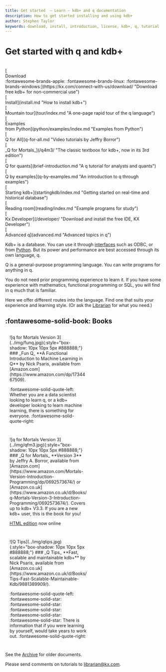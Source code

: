 ```yaml
---
title: Get started  – Learn – kdb+ and q documentation
description: How to get started installing and using kdb+
author: Stephen Taylor
keywords: download, install, introduction, license, kdb+, q, tutorial
---
```

# Get started with q and kdb+



<div style="clear: both">&nbsp;</div>

<div class="kx-flex-grid" markdown="1">
<div>
    [<i class="fas fa-fw fa-download fa-border fa-5x"></i><br/>
    Download<br/>
    :fontawesome-brands-apple:
    :fontawesome-brands-linux:
    :fontawesome-brands-windows:](https://kx.com/connect-with-us/download/  "Download free kdb+ for non-commercial use")
</div>
<div>
    [<i class="fas fa-fw fa-power-off fa-border fa-5x"></i><br/>
    Install](install.md "How to install kdb+")
</div>
<div>
    [<i class="fas fa-fw fa-hiking fa-border fa-5x"></i><br/>
    Mountain tour](tour/index.md "A one-page rapid tour of the q language")
</div>
<div>
    [<i class="fab fa-fw fa-python fa-border fa-5x"></i><br/>
    Examples<br>from Python](python/examples/index.md "Examples from Python")
</div>
<div>
    [<i class="fab fa-fw fa-youtube fa-border fa-5x"></i><br/>
    Q for All](q-for-all.md "Video tutorials by Jeffry Borror")
</div>
<!--
<div>
    [<i class="fab fa-fw fa-python fa-border fa-5x"></i><br/>
    Python to q](python/basic.md "Python programs and their q equivalents")
</div>
-->
<div>
    [<i class="fas fa-fw fa-street-view fa-border fa-5x"></i><br/>
    _Q for Mortals_](/q4m3/ "The classic textboox for kdb+, now in its 3rd edition")
</div>
<div>
    [<i class="fas fa-fw fa-chart-line fa-border fa-5x"></i><br/>
    Q for quants](brief-introduction.md "A q tutorial for analysts and quants")
</div>
<div>
    [<i class="fas fa-fw fa-code fa-border fa-5x"></i><br/>
    Q by examples](q-by-examples.md "An introduction to q through examples")
</div>
<div>
    [<i class="fas fa-fw fa-database fa-border fa-5x"></i><br/>
    Starting kdb+](startingkdb/index.md "Getting started on real-time and historical database")
</div>
<!--
<div>
    [<i class="fas fa-fw fa-bolt fa-border fa-5x"></i><br/>
    Brief intro](brief-introduction/index.md "A brief introduction to the q language and kdb+ databases")
</div>
-->
<div>
    [<i class="fas fa-fw fa-book-reader fa-border fa-5x"></i><br/>
    Reading room](reading/index.md "Example programs for study")
</div>
<div>
    [<i class="fas fa-fw fa-laptop-code fa-border fa-5x"></i><br/>
    Kx Developer](/developer/ "Download and install the free IDE, KX Developer")
</div>
<!--
<div>
    [<i class="fas fa-fw fa-chalkboard-teacher fa-border fa-5x"></i><br/>
    learn.kx.com](https://learn.kx.com/ "Online classroms")
</div>
-->
<div>
    [<i class="fas fa-fw fa-graduation-cap fa-border fa-5x"></i><br/>
    Advanced q](advanced.md "Advanced topics in q")
</div>

</div>

Kdb+ is a database. You can use it through [interfaces](../interfaces/index.md) such as ODBC, or from [Python](../interfaces/pyq/index.md). But its power and performance are best accessed through its own language, q.

Q is a general-purpose programming language. You can write programs for anything in q. 

You do not need prior programming experience to learn it. 
If you have some experience with mathematics, functional programming or SQL, you will find in q much that is familiar. 

Here we offer different routes into the language.
Find one that suits your experience and learning style.
(Or ask the [Librarian](mailto:librarian@code.kx.com) for what you need.)


## :fontawesome-solid-book: Books

<div style="display: inline-block; padding: 1em; vertical-align: top; width: 250px;" markdown="1">
![q for Mortals Version 3](../img/funq.jpg){:style="box-shadow: 10px 10px 5px #888888;"}
### _Fun Q_
**A Functional Introduction to Machine Learning in Q**
by Nick Psaris, available from [Amazon.com](https://www.amazon.com/dp/1734467509). 

:fontawesome-solid-quote-left:
Whether you are a data scientist looking to learn q, or a kdb+ developer looking to learn machine learning, there is something for everyone.
:fontawesome-solid-quote-right:
</div>

<div style="display: inline-block; padding: 1em; vertical-align: top; width: 250px;" markdown="1">
![q for Mortals Version 3](../img/qfm3.jpg){:style="box-shadow: 10px 10px 5px #888888;"}
### _Q for Mortals_
**Version 3**
by Jeffry A. Borror, available from [Amazon.com](https://www.amazon.com/Mortals-Version-Introduction-Programming/dp/0692573674/) or [Amazon.co.uk](https://www.amazon.co.uk/d/Books/q-Mortals-Version-3-Introduction-Programming/0692573674/). Covers up to kdb+ V3.3. If you are a new kdb+ user, this is the book for you!

[HTML edition](/q4m3/) now online
</div>

<div style="display: inline-block; padding: 1em; vertical-align: top; width: 250px;" markdown="1">
![Q Tips](../img/qtips.jpg){:style="box-shadow: 10px 10px 5px #888888;"}
### _Q Tips_
**Fast, scalable and maintainable kdb+**
by Nick Psaris, available from [Amazon.co.uk](https://www.amazon.co.uk/d/Books/Tips-Fast-Scalable-Maintainable-Kdb/9881389909/).

:fontawesome-solid-quote-left:
:fontawesome-solid-star:
:fontawesome-solid-star:
:fontawesome-solid-star:
:fontawesome-solid-star:
:fontawesome-solid-star:
There is information that if you were learning by yourself, would take years to work out.
:fontawesome-solid-quote-right:
</div>




See the [Archive](archive.md) for older documents.

Please send comments on tutorials to <librarian@kx.com>.
